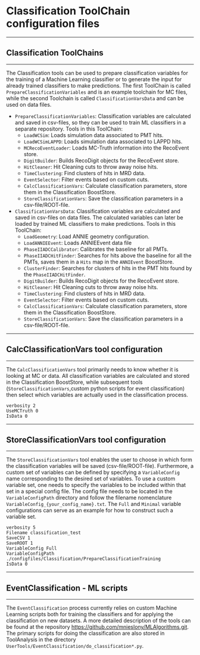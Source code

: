# Classification ToolChain configuration files

**********************
## Classification ToolChains ##
**********************

The Classification tools can be used to prepare classification variables for the training of a Machine Learning classifier or to generate the input for already trained classifiers to make predictions. The first ToolChain is called `PrepareClassificationVariables` and is an example toolchain for MC files, while the second Toolchain is called `ClassificationVarsData` and can be used on data files.

* `PrepareClassificationVariables`: Classification variables are calculated and saved in csv-files, so they can be used to train ML classifiers in a separate repository. Tools in this ToolChain:
  * `LoadWCSim`: Loads simulation data associated to PMT hits.
  * `LoadWCSimLAPPD`: Loads simulation data associated to LAPPD hits.
  * `MCRecoEventLoader`: Loads MC-Truth information into the RecoEvent store.
  * `DigitBuilder`: Builds RecoDigit objects for the RecoEvent store.
  * `HitCleaner`: Hit Cleaning cuts to throw away noise hits.
  * `TimeClustering`: Find clusters of hits in MRD data.
  * `EventSelector`: Filter events based on custom cuts.
  * `CalcClassificationVars`: Calculate classification parameters, store them in the Classification BoostStore.
  * `StoreClassificationVars`: Save the classification parameters in a csv-file/ROOT-file.
* `ClassificationVarsData`: Classification variables are calculated and saved in csv-files on data files. The calculated variables can later be loaded by trained ML classifiers to make predictions. Tools in this ToolChain:
  * `LoadGeometry`: Load ANNIE geometry configuration.
  * `LoadANNIEEvent`: Loads ANNIEEvent data file
  * `PhaseIIADCCalibrator`: Calibrates the baseline for all PMTs.
  * `PhaseIIADCHitFinder`: Searches for hits above the baseline for all the PMTs, saves them in a `Hits` map in the `ANNIEvent` BoostStore.
  * `ClusterFinder`: Searches for clusters of hits in the PMT hits found by the `PhaseIIADCHitFinder`.
  * `DigitBuilder`: Builds RecoDigit objects for the RecoEvent store.
  * `HitCleaner`: Hit Cleaning cuts to throw away noise hits.
  * `TimeClustering`: Find clusters of hits in MRD data.
  * `EventSelector`: Filter events based on custom cuts.
  * `CalcClassificationVars`: Calculate classification parameters, store them in the Classification BoostStore.
  * `StoreClassificationVars`: Save the classification parameters in a csv-file/ROOT-file.

************************
## CalcClassificationVars tool configuration ##
************************

The `CalcClassificationVars` tool primarily needs to know whether it is looking at MC or data. All classification variables are calculated and stored in the Classification BoostStore, while subsequent tools (`StoreClassificationVars`,custom python scripts for event classification) then select which variables are actually used in the classification process.

```
verbosity 2
UseMCTruth 0
IsData 0
```

************************
## StoreClassificationVars tool configuration ##
************************

The `StoreClassificationVars` tool enables the user to choose in which form the classification variables will be saved (csv-file/ROOT-file). Furthermore, a custom set of variables can be defined by specifying a `VariableConfig` name corresponding to the desired set of variables. To use a custom variable set, one needs to specify the variables to be included within that set in a special config file. The config file needs to be located in the `VariableConfigPath` directory and follow the filename nomenclature `VariableConfig_{your_config_name}.txt`. The `Full` and `Minimal` variable configurations can serve as an example for how to construct such a variable set. 

```
verbosity 5
Filename classification_test
SaveCSV 1
SaveROOT 1
VariableConfig Full
VariableConfigPath ./configfiles/Classification/PrepareClassificationTraining
IsData 0
```

************************
## EventClassification - ML scripts ##
************************

The `EventClassification` process currently relies on custom Machine Learning scripts both for training the classifiers and for applying the classification on new datasets. A more detailed description of the tools can be found at the repository https://github.com/mnieslony/MLAlgorithms.git. The primary scripts for doing the classification are also stored in ToolAnalysis in the directory `UserTools/EventClassification/do_classification*.py`.
